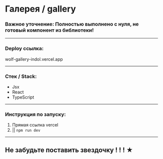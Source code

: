 
# Галерея / gallery

### Важное уточнение: Полностью выполнено с нуля, не готовый компонент из библиотеки!
---

### Deploy ссылка: 

 wolf-gallery-indol.vercel.app
 
---

### Стек / Stack: 

* Jsx
* React
* TypeScript

---


### Инструкция по запуску: 

1. Прямая ссылка vercel 
2. || `npm run dev`

---

## Не забудьте поставить звездочку ! ! ! ★ 
